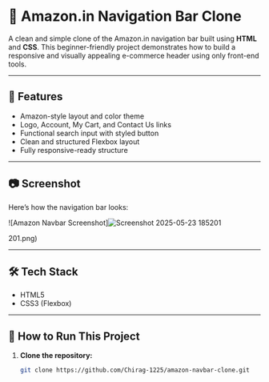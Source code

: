 # 🛒 Amazon.in Navigation Bar Clone

A clean and simple clone of the Amazon.in navigation bar built using **HTML** and **CSS**. This beginner-friendly project demonstrates how to build a responsive and visually appealing e-commerce header using only front-end tools.

---

## 🌟 Features

- Amazon-style layout and color theme
- Logo, Account, My Cart, and Contact Us links
- Functional search input with styled button
- Clean and structured Flexbox layout
- Fully responsive-ready structure

---

## 📷 Screenshot

Here’s how the navigation bar looks:

![Amazon Navbar Screenshot]![Screenshot 2025-05-23 185201](https://github.com/user-attachments/assets/94f9e974-da6d-4b66-bae3-81022de04a6e)

201.png)

---

## 🛠️ Tech Stack

- HTML5
- CSS3 (Flexbox)

---

## 🚀 How to Run This Project

1. **Clone the repository:**

   ```bash
   git clone https://github.com/Chirag-1225/amazon-navbar-clone.git

